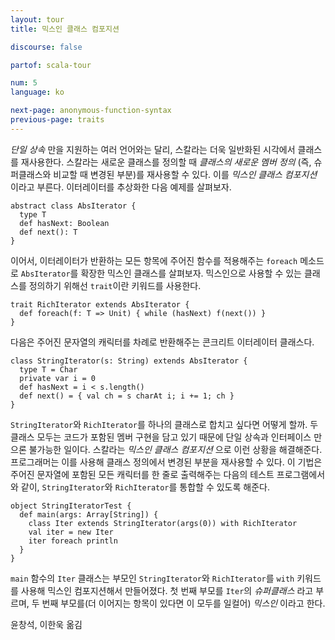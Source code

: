 ```yaml
---
layout: tour
title: 믹스인 클래스 컴포지션

discourse: false

partof: scala-tour

num: 5
language: ko

next-page: anonymous-function-syntax
previous-page: traits
---
```


_단일 상속_ 만을 지원하는 여러 언어와는 달리, 스칼라는 더욱 일반화된 시각에서 클래스를 재사용한다. 스칼라는 새로운 클래스를 정의할 때 _클래스의 새로운 멤버 정의_ (즉, 슈퍼클래스와 비교할 때 변경된 부분)를 재사용할 수 있다. 이를 _믹스인 클래스 컴포지션_ 이라고 부른다. 이터레이터를 추상화한 다음 예제를 살펴보자.

    abstract class AbsIterator {
      type T
      def hasNext: Boolean
      def next(): T
    }

이어서, 이터레이터가 반환하는 모든 항목에 주어진 함수를 적용해주는 `foreach` 메소드로 `AbsIterator`를 확장한 믹스인 클래스를 살펴보자. 믹스인으로 사용할 수 있는 클래스를 정의하기 위해선 `trait`이란 키워드를 사용한다.
 
    trait RichIterator extends AbsIterator {
      def foreach(f: T => Unit) { while (hasNext) f(next()) }
    }
 
다음은 주어진 문자열의 캐릭터를 차례로 반환해주는 콘크리트 이터레이터 클래스다.
 
    class StringIterator(s: String) extends AbsIterator {
      type T = Char
      private var i = 0
      def hasNext = i < s.length()
      def next() = { val ch = s charAt i; i += 1; ch }
    }
 
`StringIterator`와 `RichIterator`를 하나의 클래스로 합치고 싶다면 어떻게 할까. 두 클래스 모두는 코드가 포함된 멤버 구현을 담고 있기 때문에 단일 상속과 인터페이스 만으론 불가능한 일이다. 스칼라는 _믹스인 클래스 컴포지션_ 으로 이런 상황을 해결해준다. 프로그래머는 이를 사용해 클래스 정의에서 변경된 부분을 재사용할 수 있다. 이 기법은 주어진 문자열에 포함된 모든 캐릭터를 한 줄로 출력해주는 다음의 테스트 프로그램에서와 같이, `StringIterator`와 `RichIterator`를 통합할 수 있도록 해준다.
 
    object StringIteratorTest {
      def main(args: Array[String]) {
        class Iter extends StringIterator(args(0)) with RichIterator
        val iter = new Iter
        iter foreach println
      }
    }
 
`main` 함수의 `Iter` 클래스는 부모인 `StringIterator`와 `RichIterator`를 `with` 키워드를 사용해 믹스인 컴포지션해서 만들어졌다. 첫 번째 부모를 `Iter`의 _슈퍼클래스_ 라고 부르며, 두 번째 부모를(더 이어지는 항목이 있다면 이 모두를 일컬어)  _믹스인_ 이라고 한다.

윤창석, 이한욱 옮김
